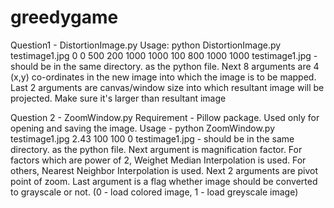 # greedygame

Question1 - DistortionImage.py
Usage: python DistortionImage.py testimage1.jpg 0 0 500 200 1000 1000 100 800 1000 1000
        testimage1.jpg - should be in the same directory. as the python file.
        Next 8 arguments are 4 (x,y) co-ordinates in the new image into which the image is to be mapped.
        Last 2 arguments are canvas/window size into which resultant image will be projected. Make sure it's larger than resultant image
        
Question 2 - ZoomWindow.py
Requirement - Pillow package. Used only for opening and saving the image.
Usage - python ZoomWindow.py testimage1.jpg 2.43 100 100 0
        testimage1.jpg - should be in the same directory. as the python file.
        Next argument is magnification factor. For factors which are power of 2, Weighet Median Interpolation is used. For others, Nearest            Neighbor Interpolation is used.
        Next 2 arguments are pivot point of zoom.
        Last argument is a flag whether image should be converted to grayscale or not. (0 - load colored image, 1 - load greyscale image)
